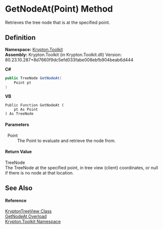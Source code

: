 # GetNodeAt(Point) Method


Retrieves the tree node that is at the specified point.



## Definition
**Namespace:** <a href="79d2eac2-21f4-54ff-7552-b20c33c30600.md">Krypton.Toolkit</a>  
**Assembly:** Krypton.Toolkit (in Krypton.Toolkit.dll) Version: 80.23.10.287+8d7660f9dc5efd033fabe008ebfb904beab6d444

**C#**
``` C#
public TreeNode GetNodeAt(
	Point pt
)
```
**VB**
``` VB
Public Function GetNodeAt ( 
	pt As Point
) As TreeNode
```



#### Parameters
<dl><dt>  Point</dt><dd>The Point to evaluate and retrieve the node from.</dd></dl>

#### Return Value
TreeNode  
The TreeNode at the specified point, in tree view (client) coordinates, or null if there is no node at that location.

## See Also


#### Reference
<a href="e9a14ed2-7839-3035-9b1c-14b6698fd2a0.md">KryptonTreeView Class</a>  
<a href="a4623ac9-258d-735e-baaa-ff9fb59e8968.md">GetNodeAt Overload</a>  
<a href="79d2eac2-21f4-54ff-7552-b20c33c30600.md">Krypton.Toolkit Namespace</a>  
